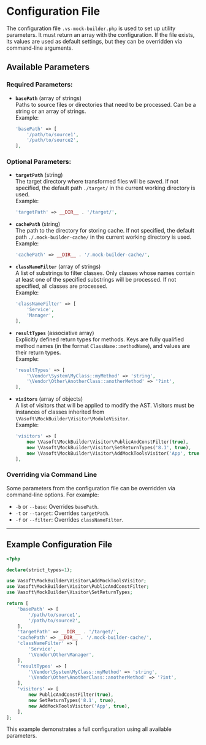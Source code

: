 # Configuration File

The configuration file `.vs-mock-builder.php` is used to set up utility parameters. It must return an array with the configuration. If the file exists, its values are used as default settings, but they can be overridden via command-line arguments.

## Available Parameters

### Required Parameters:
- **`basePath`** (array of strings)  
  Paths to source files or directories that need to be processed. Can be a string or an array of strings.  
  Example:
  ```php
  'basePath' => [
      '/path/to/source1',
      '/path/to/source2',
  ],
  ```

### Optional Parameters:
- **`targetPath`** (string)  
  The target directory where transformed files will be saved. If not specified, the default path `./target/` in the current working directory is used.  
  Example:
  ```php
  'targetPath' => __DIR__ . '/target/',
  ```

- **`cachePath`** (string)  
  The path to the directory for storing cache. If not specified, the default path `./.mock-builder-cache/` in the current working directory is used.  
  Example:
  ```php
  'cachePath' => __DIR__ . '/.mock-builder-cache/',
  ```

- **`classNameFilter`** (array of strings)  
  A list of substrings to filter classes. Only classes whose names contain at least one of the specified substrings will be processed. If not specified, all classes are processed.  
  Example:
  ```php
  'classNameFilter' => [
      'Service',
      'Manager',
  ],
  ```

- **`resultTypes`** (associative array)  
  Explicitly defined return types for methods. Keys are fully qualified method names (in the format `ClassName::methodName`), and values are their return types.  
  Example:
  ```php
  'resultTypes' => [
      '\Vendor\System\MyClass::myMethod' => 'string',
      '\Vendor\Other\AnotherClass::anotherMethod' => '?int',
  ],
  ```

- **`visitors`** (array of objects)  
  A list of visitors that will be applied to modify the AST. Visitors must be instances of classes inherited from `\Vasoft\MockBuilder\Visitor\ModuleVisitor`.  
  Example:
  ```php
  'visitors' => [
      new \Vasoft\MockBuilder\Visitor\PublicAndConstFilter(true),
      new \Vasoft\MockBuilder\Visitor\SetReturnTypes('8.1', true),
      new \Vasoft\MockBuilder\Visitor\AddMockToolsVisitor('App', true),
  ],
  ```

### Overriding via Command Line
Some parameters from the configuration file can be overridden via command-line options. For example:
- `-b` or `--base`: Overrides `basePath`.
- `-t` or `--target`: Overrides `targetPath`.
- `-f` or `--filter`: Overrides `classNameFilter`.

---

## Example Configuration File

```php
<?php

declare(strict_types=1);

use Vasoft\MockBuilder\Visitor\AddMockToolsVisitor;
use Vasoft\MockBuilder\Visitor\PublicAndConstFilter;
use Vasoft\MockBuilder\Visitor\SetReturnTypes;

return [
    'basePath' => [
        '/path/to/source1',
        '/path/to/source2',
    ],
    'targetPath' => __DIR__ . '/target/',
    'cachePath' => __DIR__ . '/.mock-builder-cache/',
    'classNameFilter' => [
        'Service',
        '\Vendor\Other\Manager',
    ],
    'resultTypes' => [
        '\Vendor\System\MyClass::myMethod' => 'string',
        '\Vendor\Other\AnotherClass::anotherMethod' => '?int',
    ],
    'visitors' => [
        new PublicAndConstFilter(true),
        new SetReturnTypes('8.1', true),
        new AddMockToolsVisitor('App', true),
    ],
];
```

This example demonstrates a full configuration using all available parameters.